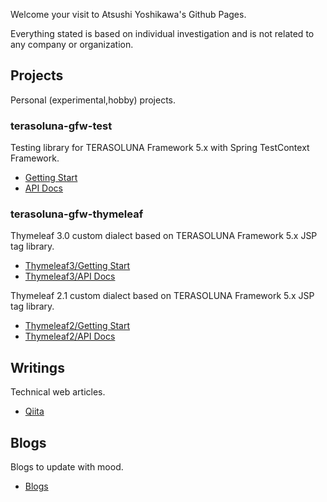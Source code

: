 Welcome your visit to Atsushi Yoshikawa's Github Pages.

Everything stated is based on individual investigation and is not related to any company or organization.

## Projects

Personal (experimental,hobby) projects.

### terasoluna-gfw-test
Testing library for TERASOLUNA Framework 5.x with Spring TestContext Framework.
* [Getting Start](https://github.com/yoshikawaa/terasoluna-gfw-test)
* [API Docs](/apidocs/terasoluna-gfw-test/5.0.0-SNAPSHOT/index.html)

### terasoluna-gfw-thymeleaf
Thymeleaf 3.0 custom dialect based on TERASOLUNA Framework 5.x JSP tag library.
* [Thymeleaf3/Getting Start](https://github.com/yoshikawaa/terasoluna-gfw-thymeleaf)
* [Thymeleaf3/API Docs](/apidocs/thymeleaf-extras-terasoluna-gfw/3.0.0-SNAPSHOT/index.html)

Thymeleaf 2.1 custom dialect based on TERASOLUNA Framework 5.x JSP tag library.
* [Thymeleaf2/Getting Start](https://github.com/yoshikawaa/terasoluna-gfw-thymeleaf/tree/thymeleaf2)
* [Thymeleaf2/API Docs](/apidocs/thymeleaf-extras-terasoluna-gfw/2.0.0-SNAPSHOT/index.html)

## Writings

Technical web articles.

* [Qiita](https://qiita.com/yoshikawaa)

## Blogs

Blogs to update with mood.

* [Blogs](/blogs/overview)
